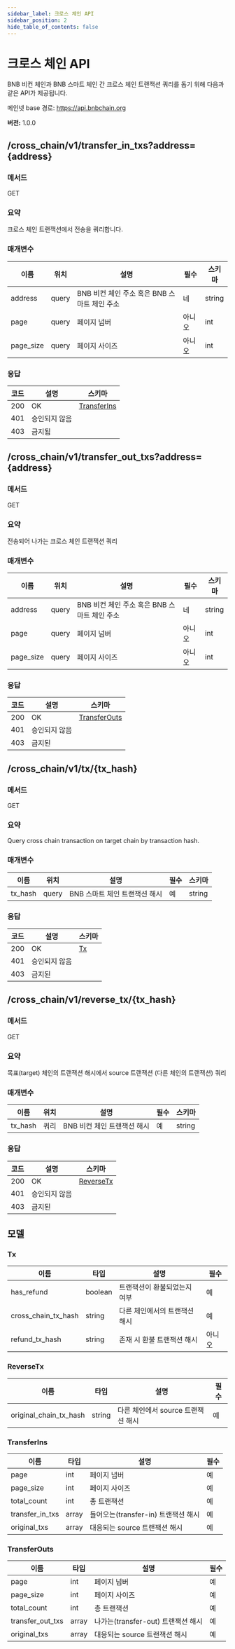 ```yaml
---
sidebar_label: 크로스 체인 API
sidebar_position: 2
hide_table_of_contents: false
---
```

# 크로스 체인 API

BNB 비컨 체인과 BNB 스마트 체인 간 크로스 체인 트랜잭션 쿼리를 돕기 위해 다음과 같은 API가 제공됩니다.

메인넷 base 경로: <https://api.bnbchain.org>

**버전:** 1.0.0


## /cross_chain/v1/transfer_in_txs?address={address}
### 메서드
GET

### 요약
크로스 체인 트랜잭션에서 전송을 쿼리합니다.

### 매개변수

| 이름      | 위치        | 설명                                      | 필수     | 스키마  |
|-----------|------------|-------------------------------------------|----------|--------|
| address   | query      | BNB 비컨 체인 주소 혹은 BNB 스마트 체인 주소 | 네       | string |
| page      | query      | 페이지 넘버                                | 아니오    | int    |
| page_size | query      | 페이지 사이즈                              | 아니오    | int    |

### 응답

| 코드 | 설명         | 스키마                      |
|------|--------------|-----------------------------|
| 200  | OK           | [TransferIns](#TransferIns) |
| 401  | 승인되지 않음 |                             |
| 403  | 금지됨       |                             |


## /cross_chain/v1/transfer_out_txs?address={address}
### 메서드
GET

### 요약
전송되어 나가는 크로스 체인 트랜잭션 쿼리

### 매개변수

| 이름      | 위치        | 설명                                      | 필수     | 스키마  |
|-----------|------------|-------------------------------------------|----------|--------|
| address   | query      | BNB 비컨 체인 주소 혹은 BNB 스마트 체인 주소 | 네       | string |
| page      | query      | 페이지 넘버                                | 아니오    | int    |
| page_size | query      | 페이지 사이즈                              | 아니오    | int    |

### 응답

| 코드 | 설명         | 스키마                         |
|------|--------------|-------------------------------|
| 200  | OK           | [TransferOuts](#TransferOuts) |
| 401  | 승인되지 않음 |                               |
| 403  | 금지된       |                               |


## /cross_chain/v1/tx/{tx_hash}
### 메서드
GET

### 요약
Query cross chain transaction on target chain by transaction hash.

### 매개변수

| 이름    | 위치   | 설명                        | 필수 | 스키마 |
|---------|-------|-----------------------------|-----|--------|
| tx_hash | query | BNB 스마트 체인 트랜잭션 해시 | 예  | string |

### 응답

| 코드 | 설명          | 스키마    |
|------|--------------|-----------|
| 200  | OK           | [Tx](#Tx) |
| 401  | 승인되지 않음 |           |
| 403  | 금지된        |           |


## /cross_chain/v1/reverse_tx/{tx_hash}
### 메서드
GET

### 요약
목표(target) 체인의 트랜잭션 해시에서 source 트랜잭션 (다른 체인의 트랜잭션) 쿼리

### 매개변수

| 이름    | 위치   | 설명                       | 필수 | 스키마 |
|---------|-------|----------------------------|------|--------|
| tx_hash | 쿼리   | BNB 비컨 체인 트랜잭션 해시 | 예   | string |

### 응답

| 코드 | 설명          | 스키마                  |
|------|--------------|-------------------------|
| 200  | OK           | [ReverseTx](#ReverseTx) |
| 401  | 승인되지 않음 |                         |
| 403  | 금지된        |                         |

## 모델

### Tx

| 이름                | 타입     |  설명                         | 필수    |
|---------------------|---------|-------------------------------|--------|
| has_refund          | boolean | 트랜잭션이 환불되었는지 여부    | 예      |
| cross_chain_tx_hash | string  | 다른 체인에서의 트랜잭션 해시   | 예      |
| refund_tx_hash      | string  | 존재 시 환불 트랜잭션 해시      | 아니오  |

### ReverseTx

| 이름                   | 타입    |  설명                             | 필수 |
|------------------------|--------|-----------------------------------|------|
| original_chain_tx_hash | string | 다른 체인에서 source 트랜잭션 해시  | 예   |

### TransferIns

| 이름            | 타입   |  설명                               | 필수 |
|-----------------|-------|-------------------------------------|------|
| page            | int   | 페이지 넘버                          | 예   |
| page_size       | int   | 페이지 사이즈                        | 예   |
| total_count     | int   | 총 트랜잭션                          | 예   |
| transfer_in_txs | array | 들어오는(transfer-in) 트랜잭션 해시   | 예   |
| original_txs    | array | 대응되는 source 트랜잭션 해시         | 예   |

### TransferOuts

| 이름             | 타입   |  설명                               | 필수 |
|------------------|-------|-------------------------------------|------|
| page             | int   | 페이지 넘버                          | 예   |
| page_size        | int   | 페이지 사이즈                        | 예   |
| total_count      | int   | 총 트랜잭션                          | 예   |
| transfer_out_txs | array | 나가는(transfer-out) 트랜잭션 해시    | 예   |
| original_txs     | array | 대응되는 source 트랜잭션 해시         | 예   |
